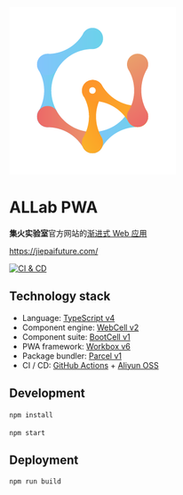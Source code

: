 ![](src/image/WebCell-0.png)

# ALLab PWA

**集火实验室**官方网站的[渐进式 Web 应用][1]

https://jiepaifuture.com/

[![CI & CD](https://github.com/demongodYY/alllab-website/workflows/CI%20&%20CD/badge.svg)][2]

## Technology stack

-   Language: [TypeScript v4][3]
-   Component engine: [WebCell v2][4]
-   Component suite: [BootCell v1][5]
-   PWA framework: [Workbox v6][6]
-   Package bundler: [Parcel v1][7]
-   CI / CD: [GitHub Actions][8] + [Aliyun OSS][9]

## Development

```shell
npm install

npm start
```

## Deployment

```shell
npm run build
```

[1]: https://developer.mozilla.org/zh-CN/docs/Web/Progressive_web_apps
[2]: https://github.com/demongodYY/alllab-website/actions
[3]: https://typescriptlang.org
[4]: https://web-cell.dev/
[5]: https://bootstrap.web-cell.dev/
[6]: https://developers.google.com/web/tools/workbox
[7]: https://parceljs.org
[8]: https://github.com/features/actions
[9]: https://www.aliyun.com/product/oss
